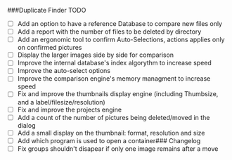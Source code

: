 
###Duplicate Finder TODO
- [ ] Add an option to have a reference Database to compare new files only
- [ ] Add a report with the number of files to be deleted by directory
- [ ] Add an ergonomic tool to confirm Auto-Selections, actions applies only on confirmed pictures
- [ ] Display the larger images side by side for comparison
- [ ] Improve the internal database's index algorythm to increase speed
- [ ] Improve the auto-select options
- [ ] Improve the comparison engine's memory managment to increase speed
- [ ] Fix and improve the thumbnails display engine (including Thumbsize, and a label/filesize/resolution)
- [ ] Fix and improve the projects engine 
- [ ] Add a count of the number of pictures being deleted/moved in the dialog
- [ ] Add a small display on the thumbnail: format, resolution and size
- [ ] Add which program is used to open a container### Changelog
- [ ] Fix groups shouldn't disapear if only one image remains after a move